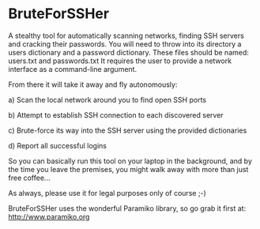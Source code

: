 # BruteForSSHer
A stealthy tool for automatically scanning networks, finding SSH servers and cracking their passwords.
You will need to throw into its directory a users dictionary and a password dictionary.
These files should be named: users.txt and passwords.txt
It requires the user to provide a network interface as a command-line argument.

From there it will take it away and fly autonomously:

a) Scan the local network around you to find open SSH ports

b) Attempt to establish SSH connection to each discovered server

c) Brute-force its way into the SSH server using the provided dictionaries

d) Report all successful logins

So you can basically run this tool on your laptop in the background, and by the time you leave the premises, 
you might walk away with more than just free coffee...

As always, please use it for legal purposes only of course ;-)

BruteForSSHer uses the wonderful Paramiko library, so go grab it first at: http://www.paramiko.org
